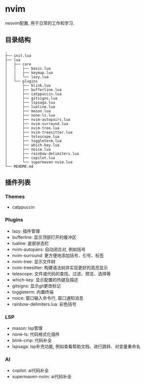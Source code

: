# nvim

neovim配置, 用于日常的工作和学习.

## 目录结构

```tree
.
├── init.lua
├── lua
│   ├── core
│   │   ├── basic.lua
│   │   ├── keymap.lua
│   │   └── lazy.lua
│   └── plugins
│       ├── blink.lua
│       ├── bufferline.lua
│       ├── catppuccin.lua
│       ├── gitsigns.lua
│       ├── lspsaga.lua
│       ├── lualine.lua
│       ├── mason.lua
│       ├── none-ls.lua
│       ├── nvim-autopairs.lua
│       ├── nvim-surround.lua
│       ├── nvim-tree.lua
│       ├── nvim-treesitter.lua
│       ├── telescope.lua
│       ├── toggleterm.lua
│       ├── which-key.lua
│       ├── noice.lua
│       ├── rainbow-delimiters.lua
│       ├── copilot.lua
│       └── supermaven-nvim.lua
└── README.md
```

## 插件列表

### Themes

* catppuccin

### Plugins

* lazy: 插件管理
* bufferline: 显示顶部打开的缓冲区
* lualine: 底部状态栏
* nvim-autopairs: 自动闭合对, 例如括号
* nvim-surround: 更方便地添加括号、引号、标签
* nvim-tree: 显示文件树
* nvim-treesitter: 构建语法树并实现更好的高亮显示
* telescope: 文件或代码的查找、过滤、预览、选择等
* which-key: 显示配置的热键及描述
* gitsigns: 显示git更改标记
* toggleterm: 内置终端
* noice: 窗口输入命令行, 窗口通知消息
* rainbow-delimiters.lua: 彩色括号

### LSP

* mason: lsp管理
* none-ls: 代码格式化插件
* blink-cmp: 代码补全
* lspsaga: lsp补充功能, 例如查看帮助文档、进行跳转、对变量重命名

### AI

* copilot: ai代码补全
* supermaven-nvim: ai代码补全
